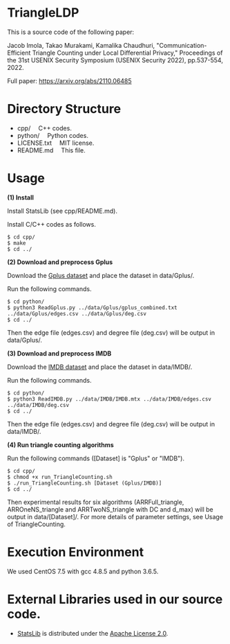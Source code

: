 # TriangleLDP

This is a source code of the following paper:

Jacob Imola, Takao Murakami, Kamalika Chaudhuri, "Communication-Efficient Triangle Counting under Local Differential Privacy," Proceedings of the 31st USENIX Security Symposium (USENIX Security 2022), pp.537-554, 2022.

Full paper: https://arxiv.org/abs/2110.06485

# Directory Structure
- cpp/			&emsp;C++ codes.
- python/		&emsp;Python codes.
- LICENSE.txt		&emsp;MIT license.
- README.md		&emsp;This file.

# Usage

**(1) Install**

Install StatsLib (see cpp/README.md).

Install C/C++ codes as follows.
```
$ cd cpp/
$ make
$ cd ../
```

**(2) Download and preprocess Gplus**

Download the [Gplus dataset](https://snap.stanford.edu/data/ego-Gplus.html) and place the dataset in data/Gplus/.

Run the following commands.

```
$ cd python/
$ python3 ReadGplus.py ../data/Gplus/gplus_combined.txt ../data/Gplus/edges.csv ../data/Gplus/deg.csv
$ cd ../
```

Then the edge file (edges.csv) and degree file (deg.csv) will be output in data/Gplus/.

**(3) Download and preprocess IMDB**

Download the [IMDB dataset](https://www.cise.ufl.edu/research/sparse/matrices/Pajek/IMDB.html) and place the dataset in data/IMDB/.

Run the following commands.

```
$ cd python/
$ python3 ReadIMDB.py ../data/IMDB/IMDB.mtx ../data/IMDB/edges.csv ../data/IMDB/deg.csv
$ cd ../
```

Then the edge file (edges.csv) and degree file (deg.csv) will be output in data/IMDB/.

**(4) Run triangle counting algorithms**

Run the following commands ([Dataset] is "Gplus" or "IMDB").

```
$ cd cpp/
$ chmod +x run_TriangleCounting.sh
$ ./run_TriangleCounting.sh [Dataset (Gplus/IMDB)]
$ cd ../
```

Then experimental results for six algorithms (ARRFull_triangle, ARROneNS_triangle and ARRTwoNS_triangle with DC and d_max) will be output in data/[Dataset]/. For more details of parameter settings, see Usage of TriangleCounting.

# Execution Environment
We used CentOS 7.5 with gcc 4.8.5 and python 3.6.5.

# External Libraries used in our source code.
- [StatsLib](https://www.kthohr.com/statslib.html) is distributed under the [Apache License 2.0](https://github.com/kthohr/stats/blob/master/LICENSE).

